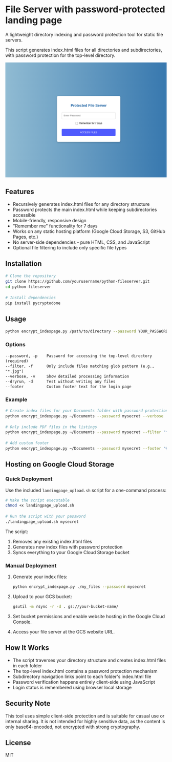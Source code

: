 # File Server with password-protected landing page

A lightweight directory indexing and password protection tool for static file servers. 

This script generates index.html files for all directories and subdirectories, with password protection 
for the top-level directory.

<img src="./assets/Screenshot.png" width="600" />

## Features

- Recursively generates index.html files for any directory structure
- Password protects the main index.html while keeping subdirectories accessible
- Mobile-friendly, responsive design
- "Remember me" functionality for 7 days
- Works on any static hosting platform (Google Cloud Storage, S3, GitHub Pages, etc.)
- No server-side dependencies - pure HTML, CSS, and JavaScript
- Optional file filtering to include only specific file types

## Installation

```bash
# Clone the repository
git clone https://github.com/yourusername/python-fileserver.git
cd python-fileserver

# Install dependencies
pip install pycryptodome
```

## Usage

```bash
python encrypt_indexpage.py /path/to/directory --password YOUR_PASSWORD
```

### Options

```
--password, -p    Password for accessing the top-level directory (required)
--filter, -f      Only include files matching glob pattern (e.g., "*.jpg")
--verbose, -v     Show detailed processing information
--dryrun, -d      Test without writing any files
--footer          Custom footer text for the login page
```

### Example

```bash
# Create index files for your Documents folder with password protection
python encrypt_indexpage.py ~/Documents --password mysecret --verbose

# Only include PDF files in the listings
python encrypt_indexpage.py ~/Documents --password mysecret --filter "*.pdf"

# Add custom footer
python encrypt_indexpage.py ~/Documents --password mysecret --footer "© 2025 My Company"
```

## Hosting on Google Cloud Storage

### Quick Deployment

Use the included `landingpage_upload.sh` script for a one-command process:

```bash
# Make the script executable
chmod +x landingpage_upload.sh

# Run the script with your password
./landingpage_upload.sh mysecret
```

The script:
1. Removes any existing index.html files
2. Generates new index files with password protection
3. Syncs everything to your Google Cloud Storage bucket

### Manual Deployment

1. Generate your index files:
   ```bash
   python encrypt_indexpage.py ./my_files --password mysecret
   ```

2. Upload to your GCS bucket:
   ```bash
   gsutil -m rsync -r -d . gs://your-bucket-name/
   ```

3. Set bucket permissions and enable website hosting in the Google Cloud Console.

4. Access your file server at the GCS website URL.

## How It Works

- The script traverses your directory structure and creates index.html files in each folder
- The top-level index.html contains a password protection mechanism
- Subdirectory navigation links point to each folder's index.html file
- Password verification happens entirely client-side using JavaScript
- Login status is remembered using browser local storage

## Security Note

This tool uses simple client-side protection and is suitable for casual use or internal sharing. It is not intended for highly sensitive data, as the content is only base64-encoded, not encrypted with strong cryptography.

## License

MIT

